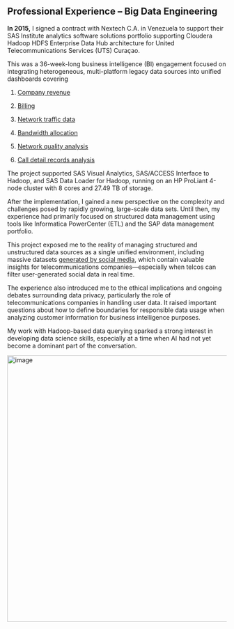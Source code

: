 ## Professional Experience – Big Data Engineering

__In 2015,__ I signed a contract with Nextech C.A. in Venezuela to support their SAS Institute analytics software solutions portfolio supporting Cloudera Hadoop HDFS Enterprise Data Hub architecture for United Telecommunications Services (UTS) Curaçao.

This was a 36-week-long business intelligence (BI) engagement focused on integrating heterogeneous, multi-platform legacy data sources into unified dashboards covering

1. [Company revenue](#slowtransactions)
 
 
2. [Billing](#resourcecontention)
  
  
3. [Network traffic data](#monitoringandanalysis)


4. [Bandwidth allocation](#tuningdatabaseparameters)


5. [Network quality analysis](#spacemanagement)


6. [Call detail records analysis](#backupandrecovery)


The project supported SAS Visual Analytics, SAS/ACCESS Interface to Hadoop, and SAS Data Loader for Hadoop, running on an HP ProLiant 4-node cluster with 8 cores and 27.49 TB of storage.

After the implementation, I gained a new perspective on the complexity and challenges posed by rapidly growing, large-scale data sets. Until then, my experience had primarily focused on structured data management using tools like Informatica PowerCenter (ETL) and the SAP data management portfolio.

This project exposed me to the reality of managing structured and unstructured data sources as a single unified environment, including massive datasets [generated by social media](twitterfeed-data-ingestion.py), which contain valuable insights for telecommunications companies—especially when telcos can filter user-generated social data in real time.

The experience also introduced me to the ethical implications and ongoing debates surrounding data privacy, particularly the role of telecommunications companies in handling user data. It raised important questions about how to define boundaries for responsible data usage when analyzing customer information for business intelligence purposes.

My work with Hadoop-based data querying sparked a strong interest in developing data science skills, especially at a time when AI had not yet become a dominant part of the conversation.



<img width="919" height="612" alt="image" src="https://github.com/user-attachments/assets/9973b70c-fdef-4664-8569-dc89a681e490" />

